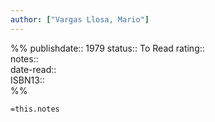 ```yaml
---
author: ["Vargas Llosa, Mario"]
---
```

%%
publishdate:: 1979
status:: To Read
rating::  
notes::  
date-read::  
ISBN13::  
%%

`=this.notes`